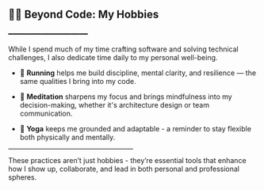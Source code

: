 ## 🧘‍♂️ Beyond Code: My Hobbies
━━━━━━━━━━━━━━━━━━━

While I spend much of my time crafting software and solving technical challenges, I also dedicate time daily to my personal well-being.

- 🏃 **Running** helps me build discipline, mental clarity, and resilience — the same qualities I bring into my code.

- 🧘 **Meditation** sharpens my focus and brings mindfulness into my decision-making, whether it's architecture design or team communication.

- 🧎 **Yoga** keeps me grounded and adaptable - a reminder to stay flexible both physically and mentally.

<hr style="border: none; border-top: 1px solid #e0e0e0; width: 50%; margin: 0;" />

These practices aren’t just hobbies - they’re essential tools that enhance how I show up, collaborate, and lead in both personal and professional spheres.